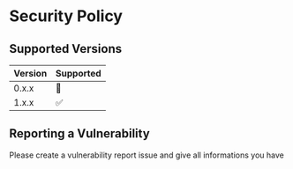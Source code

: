 # Security Policy

## Supported Versions

| Version | Supported             |
| ------- | --------------------- |
| 0.x.x   | :white_square_button: |
| 1.x.x   | :white_check_mark:    |

## Reporting a Vulnerability

Please create a vulnerability report issue and give all informations you have
